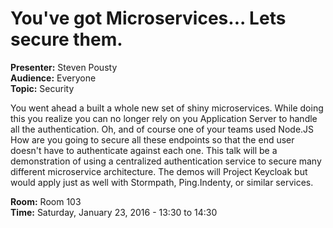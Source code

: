 # You've got Microservices... Lets secure them.

**Presenter:** Steven Pousty<br />
**Audience:** Everyone<br />
**Topic:** Security

You went ahead a built a whole new set of shiny microservices. While doing this you realize you can no longer rely on you Application Server to handle all the authentication. Oh, and of course one of your teams used Node.JS How are you going to secure all these endpoints so that the end user doesn't have to authenticate against each one. This talk will be a demonstration of using a centralized authentication service to secure many different microservice architecture. The demos will Project Keycloak but would apply just as well with Stormpath, Ping.Indenty, or similar services.

**Room:** Room 103<br />
**Time:** Saturday, January 23, 2016 - 13:30 to 14:30
